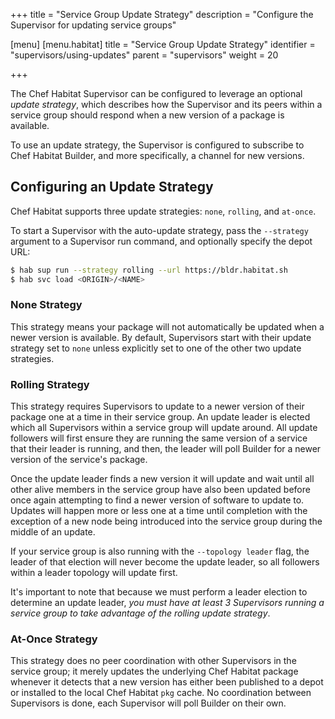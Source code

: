 +++
title = "Service Group Update Strategy"
description = "Configure the Supervisor for updating service groups"

[menu]
  [menu.habitat]
    title = "Service Group Update Strategy"
    identifier = "supervisors/using-updates"
    parent = "supervisors"
    weight = 20

+++

The Chef Habitat Supervisor can be configured to leverage an optional _update strategy_, which describes how the Supervisor and its peers within a service group should respond when a new version of a package is available.

To use an update strategy, the Supervisor is configured to subscribe to Chef Habitat Builder, and more specifically, a channel for new versions.

## Configuring an Update Strategy

Chef Habitat supports three update strategies: `none`, `rolling`, and `at-once`.

To start a Supervisor with the auto-update strategy, pass the `--strategy` argument to a Supervisor run command, and optionally specify the depot URL:

```bash
$ hab sup run --strategy rolling --url https://bldr.habitat.sh
$ hab svc load <ORIGIN>/<NAME>
```

### None Strategy

This strategy means your package will not automatically be updated when a newer version is available. By default, Supervisors start with their update strategy set to `none` unless explicitly set to one of the other two update strategies.

### Rolling Strategy

This strategy requires Supervisors to update to a newer version of their package one at a time in their service group. An update leader is elected which all Supervisors within a service group will update around. All update followers will first ensure they are running the same version of a service that their leader is running, and then, the leader will poll Builder for a newer version of the service's package.

Once the update leader finds a new version it will update and wait until all other alive members in the service group have also been updated before once again attempting to find a newer version of software to update to. Updates will happen more or less one at a time until completion with the exception of a new node being introduced into the service group during the middle of an update.

If your service group is also running with the `--topology leader` flag, the leader of that election will never become the update leader, so all followers within a leader topology will update first.

It's important to note that because we must perform a leader election to determine an update leader, *you must have at least 3 Supervisors running a service group to take advantage of the rolling update strategy*.

### At-Once Strategy

This strategy does no peer coordination with other Supervisors in the service group; it merely updates the underlying Chef Habitat package whenever it detects that a new version has either been published to a depot or installed to the local Chef Habitat `pkg` cache. No coordination between Supervisors is done, each Supervisor will poll Builder on their own.
